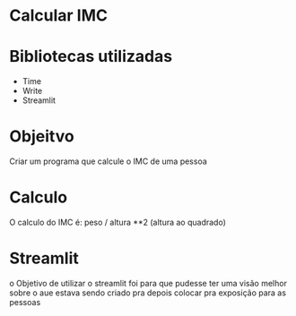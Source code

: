 # Calcular IMC
# Bibliotecas utilizadas
- Time
- Write
- Streamlit

# Objeitvo
Criar um programa que calcule o IMC de uma pessoa

# Calculo 

 O calculo do IMC é: peso / altura **2 (altura ao quadrado)

# Streamlit
o Objetivo de utilizar o streamlit foi para que pudesse ter uma visão melhor sobre o aue estava sendo criado pra depois colocar pra exposição para as pessoas
